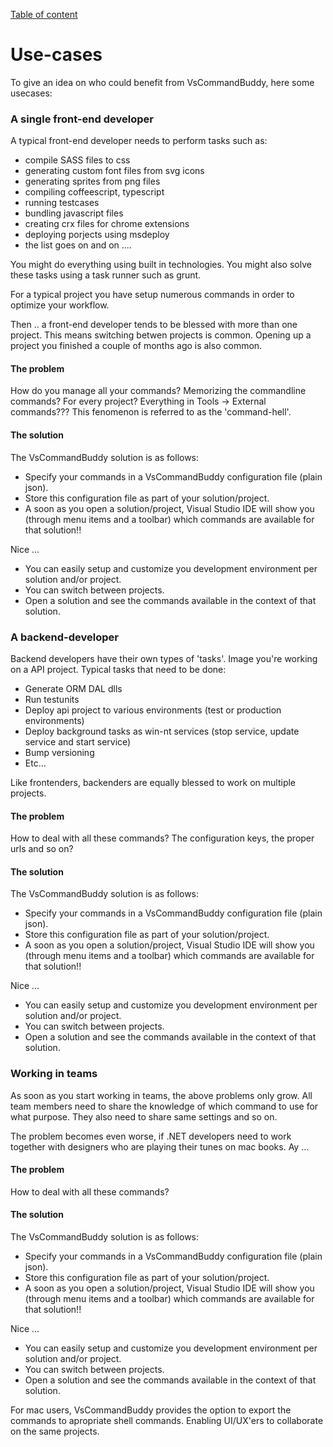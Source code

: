 [Table of content](_toc.md)
# Use-cases

To give an idea on who could benefit from VsCommandBuddy, here some usecases:

### A single front-end developer
A typical front-end developer needs to perform tasks such as:
- compile SASS files to css
- generating custom font files from svg icons
- generating sprites from png files
- compiling coffeescript, typescript
- running testcases
- bundling javascript files
- creating crx files for chrome extensions
- deploying porjects using msdeploy
- the list goes on and on ....

You might do everything using built in technologies. You might also solve these tasks using a task runner such as grunt.

For a typical project you have setup numerous commands in order to optimize your workflow.

Then .. a front-end developer tends to be blessed with more than one project. This means switching betwen projects is common.
Opening up a project you finished a couple of months ago is also common.

#### The problem
How do you manage all your commands? Memorizing the commandline commands? For every project? Everything in Tools -> External commands???
This fenomenon is referred to as the 'command-hell'.

#### The solution
The VsCommandBuddy solution is as follows:
- Specify your commands in a VsCommandBuddy configuration file (plain json).
- Store this configuration file as part of your solution/project.
- A soon as you open a solution/project, Visual Studio IDE will show you (through menu items and a toolbar) which commands are available for that solution!!

Nice ... 

- You can easily setup and customize you development environment per solution and/or project. 
- You can switch between projects.
- Open a solution and see the commands available in the context of that solution.


### A backend-developer
Backend developers have their own types of 'tasks'. Image you're working on a API project. Typical tasks that need to be done:
- Generate ORM DAL dlls
- Run testunits
- Deploy api project to various environments (test or production environments)
- Deploy background tasks as win-nt services (stop service, update service and start service)
- Bump versioning
- Etc...

Like frontenders, backenders are equally blessed to work on multiple projects. 

#### The problem
How to deal with all these commands? The configuration keys, the proper urls and so on?

#### The solution
The VsCommandBuddy solution is as follows:
- Specify your commands in a VsCommandBuddy configuration file (plain json).
- Store this configuration file as part of your solution/project.
- A soon as you open a solution/project, Visual Studio IDE will show you (through menu items and a toolbar) which commands are available for that solution!!

Nice ... 
- You can easily setup and customize you development environment per solution and/or project. 
- You can switch between projects.
- Open a solution and see the commands available in the context of that solution.



### Working in teams
As soon as you start working in teams, the above problems only grow. All team members need to share the knowledge of which command to use for what purpose.
They also need to share same settings and so on.

The problem becomes even worse, if .NET developers need to work together with designers who are playing their tunes on mac books. Ay ... 

#### The problem
How to deal with all these commands? 

#### The solution
The VsCommandBuddy solution is as follows:
- Specify your commands in a VsCommandBuddy configuration file (plain json).
- Store this configuration file as part of your solution/project.
- A soon as you open a solution/project, Visual Studio IDE will show you (through menu items and a toolbar) which commands are available for that solution!!

Nice ... 
- You can easily setup and customize you development environment per solution and/or project. 
- You can switch between projects.
- Open a solution and see the commands available in the context of that solution.

For mac users, VsCommandBuddy provides the option to export the commands to apropriate shell commands. Enabling UI/UX'ers to collaborate on the same projects.



